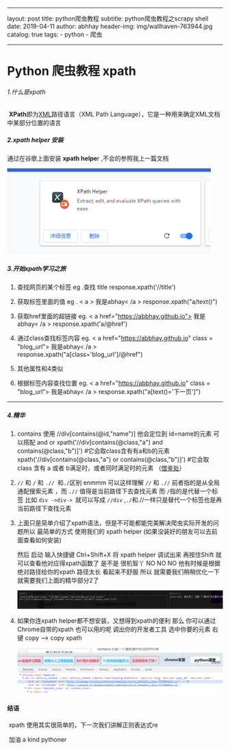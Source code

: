 
---
layout:     post
title:     python爬虫教程
subtitle:   python爬虫教程之scrapy shell
date:       2019-04-11
author:     abhhay
header-img: img/wallhaven-763944.jpg
catalog: true
tags:
    - python
    - 爬虫
    
---


# Python 爬虫教程  xpath

###### 1.什么是xpath

​    **XPath**即为[XML](https://baike.baidu.com/item/XML)路径语言（XML Path Language），它是一种用来确定XML文档中某部分位置的语言

##### 2.xpath helper 安装

  通过在谷歌上面安装 **xpath helpe**r ,不会的参照我上一篇文档

![](/img/xpath-1.png)

##### 3.开始xpath学习之旅

1. 查找网页的某个标签  eg .查找 title response.xpath('//title')

   

2. 获取标签里面的值  eg . < a > 我是abhay< /a >    response.xpath("a/text()")

   

3. 获取href里面的超链接 eg. < a  href="https://abbhay.github.io"> 我是abhay< /a >  response.xpath('a/@href')

   

4. 通过class查找标签内容   eg.  < a  href="https://abbhay.github.io" class = "blog_url"> 我是abhay< /a >   response.xpath("a[class='blog_url']/@href")

   

5. 其他属性和4类似

   

6. 根据标签内容查找位置  eg.  < a  href="https://abbhay.github.io" class = "blog_url"> 我是abhay< /a > response.xpath("a[text()='下一页']")

---



#####    4.精华

1. contains 使用  //div[contains(@id,"name")]  他会定位到  id=name的元素  可以搭配 and or   xpath('//div[contains(@class,"a") and contains(@class,"b")]') #它会取class含有有a和b的元素xpath('//div[contains(@class,"a") or contains(@class,"b")]') #它会取class 含有 a 或者 b满足时，或者同时满足时的元素 （[借鉴处](<https://blog.csdn.net/qq_35810838/article/details/87886597>)）

   

2. `//` 和 `/` 和 `.// `和`./`区别   enmmm 可以这样理解 `//` 和  `.//` 前者指的是从全局通配搜索元素 ，而 `.//` 值得是当前路径下去查找元素 而·`/`指的是代替一个标签 比如 `div ->div-> `就可以写成 `//div` ,`./`和.//一样只是替代一个标签也是再当前路径下查找元素

   

3. 上面只是简单介绍了xpath语法，但是不可能都能完美解决爬虫实际开发的问题所以  最简单的方式 使用我们的 xpath helper (如果没装好的朋友可以去前面查看如何安装)

   然后 启动 输入快捷键  Ctri+Shift+X 将 xpath helper 调试出来 再按住Shift 就可以查看他对应得xpath函数了 是不是 很机智丫 NO NO NO 他有时候是根据绝对路径给你的xpath 路径太长 看起来不舒服 所以 就需要我们稍稍优化一下 就需要我们上面的精华部分2了

   ![](/img/xpath-2.png)

4. 如果你连xpath helper都不想安装，又想得到xpath的便利 那么 你可以通过Chrome自带的xpath 也可以用的呢  调出你的开发者工具 选中你要的元素 右键 copy —> copy xpath

   ![](/img/xpath-3.png)

#### 结语 

​	xpath 使用其实很简单的，下一次我们讲解正则表达式re

​         加油  a kind pythoner

